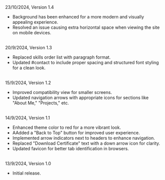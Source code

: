 23/10/2024, Version 1.4
- Background has been enhanced for a more modern and visually appealing experience.
- Resolved an issue causing extra horizontal space when viewing the site on mobile devices.
<br><br>

20/9/2024, Version 1.3  
- Replaced skills order list with paragraph format.
- Updated #contact to include proper spacing and structured font styling for a clean look.
<br><br>

15/9/2024, Version 1.2  
- Improved compatibility view for smaller screens.
- Updated navigation arrows with appropriate icons for sections like "About Me," "Projects," etc.
<br><br>

14/9/2024, Version 1.1  
- Enhanced theme color to red for a more vibrant look.
- AAdded a "Back to Top" button for improved user experience.
- Implemented arrow indicators next to headers to enhance navigation.
- Replaced "Download Certificate" text with a down arrow icon for clarity.
- Updated favicon for better tab identification in browsers.
<br><br>

13/9/2024, Version 1.0  
- Initial release.
